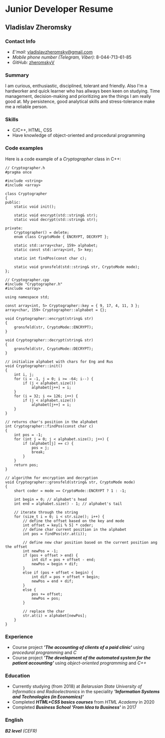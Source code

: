 # Junior Developer Resume

## Vladislav Zheromsky

### Contact Info
* *E'mail:* vladislavzheromsky@gmail.com
* *Mobile phone number (Telegram, Viber):* 8-044-713-61-85
* *GitHub:* [zheromskyV](https://github.com/zheromskyV)

### Summary
I am curious, enthusiastic, disciplined, tolerant and friendly. Also I'm a hardworker and quick learner who has allways been keen on studying.  Time management, decision-making and prioritizing are the things I am really good at. My persistence, good analytical skills and stress-tolerance make me a reliable person.

### Skills
* C/C++, HTML, CSS
* Have knowledge of object-oriented and procedural programming

### Code examples
Here is a code example of a *Cryptographer* class in C++:

```
// Cryptographer.h
#pragma once

#include <string>
#include <array>

class Cryptographer
{
public:
	static void init();

	static void encrypt(std::string& str);
	static void decrypt(std::string& str);

private:
	Cryptographer() = delete;
	enum class CryptoMode { ENCRYPT, DECRYPT };

	static std::array<char, 159> alphabet;
	static const std::array<int, 5> key;

	static int findPos(const char c);

	static void gronsfeld(std::string& str, CryptoMode mode);
};
```
```
// Cryptographer.cpp
#include "Cryptographer.h"
#include <array>

using namespace std;

const array<int, 5> Cryptographer::key = { 9, 17, 4, 11, 3 };
array<char, 159> Cryptographer::alphabet = {};

void Cryptographer::encrypt(string& str)
{
	gronsfeld(str, CryptoMode::ENCRYPT);
}

void Cryptographer::decrypt(string& str)
{
	gronsfeld(str, CryptoMode::DECRYPT);
}

// initialize alphabet with chars for Eng and Rus
void Cryptographer::init()
{
	int i, j;
	for (i = -1, j = 0; i >= -64; i--) {
		if (j < alphabet.size())
			alphabet[j++] = i;
	}
	for (i = 32; i <= 126; i++) {
		if (j < alphabet.size())
			alphabet[j++] = i;
	}
}

// returns char's position in the alphabet
int Cryptographer::findPos(const char c)
{
	int pos = -1;
	for (int j = 0; j < alphabet.size(); j++) {
		if (alphabet[j] == c) {
			pos = j;
			break;
		}
	}
	return pos;
}

// algorithm for encryption and decryption
void Cryptographer::gronsfeld(string& str, CryptoMode mode)
{
	short coder = mode == CryptoMode::ENCRYPT ? 1 : -1;

	int begin = 0; // alphabet's head
	int end = alphabet.size() - 1; // alphabet's tail

	// iterate through the string
	for (size_t i = 0; i < str.size(); i++) {
		// define the offset based on the key and mode
		int offset = key[i % 5] * coder;
		// define char current position in the alphabet
		int pos = findPos(str.at(i));

		// define new char position based on the current position ang the offset
		int newPos = -1;
		if (pos + offset > end) {
			int dif = pos + offset - end;
			newPos = begin + dif;
		}
		else if (pos + offset < begin) {
			int dif = pos + offset + begin;
			newPos = end + dif;
		}
		else {
			pos += offset;
			newPos = pos;
		}

		// replace the char
		str.at(i) = alphabet[newPos];
	}
}
```

### Experience
* Course project ***'The accounting of clients of a paid clinic'*** using *procedural programming* and *C* 
* Course project ***'The development of the automated system for the patient accounting'*** using *object-oriented programming* and *C++*

### Education
* Currently studying (from 2018) at *Belarusian State University of Informatics and Radioelectronics* in the speciality ***'Information Systems and Technologies (in Economics)'***
* Completed ***HTML+CSS basics courses*** from *HTML Academy* in 2020
* Completed ***Business School 'From Idea to Business'*** in 2017

### English
*__B2 level__ (CEFR)*
